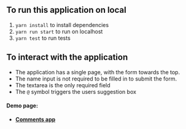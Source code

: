 ## To run this application on local

1.  `yarn install` to install dependencies
1.  `yarn run start` to run on localhost
1.  `yarn test` to run tests

## To interact with the application

-  The application has a single page, with the form towards the top.
-  The name input is not required to be filled in to submit the form.
-  The textarea is the only required field
-  The `@` symbol triggers the users suggestion box

#### Demo page:
 * **[Comments app](http://comments.cookieroz.com/)**



